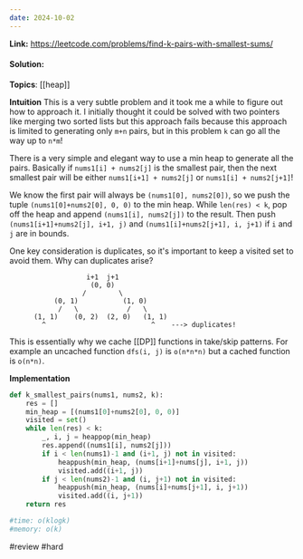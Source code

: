 ```yaml
---
date: 2024-10-02
---
```

**Link:** https://leetcode.com/problems/find-k-pairs-with-smallest-sums/
#### Solution:

**Topics**: [[heap]]

**Intuition**
This is a very subtle problem and it took me a while to figure out how to approach it. I initially thought it could be solved with two pointers like merging two sorted lists but this approach fails because this approach is limited to generating only `m+n` pairs, but in this problem `k` can go all the way up to `n*m`! 

There is a very simple and elegant way to use a min heap to generate all the pairs. Basically if `nums1[i] + nums2[j]` is the smallest pair, then the next smallest pair will be either `nums1[i+1] + nums2[j]` or `nums1[i] + nums2[j+1]`! 

We know the first pair will always be `(nums1[0], nums2[0])`, so we push the tuple `(nums1[0]+nums2[0], 0, 0)` to the min heap. While `len(res) < k`, pop off the heap and append `(nums1[i], nums2[j])` to the result. Then push `(nums1[i+1]+nums2[j], i+1, j)` and `(nums1[i]+nums2[j+1], i, j+1)` if `i` and `j` are in bounds. 

One key consideration is duplicates, so it's important to keep a visited set to avoid them. Why can duplicates arise? 

```
                   i+1  j+1
                    (0, 0) 
                  /        \
           (0, 1)           (1, 0)
            /   \            /   \
      (1, 1)    (0, 2)  (2, 0)   (1, 1)
        ^                          ^    ---> duplicates!
```

This is essentially why we cache [[DP]] functions in take/skip patterns. For example an uncached function `dfs(i, j)` is `o(n*n*n)`  but a cached function is `o(n*n)`.

**Implementation**
```python
def k_smallest_pairs(nums1, nums2, k):
	res = []
	min_heap = [(nums1[0]+nums2[0], 0, 0)]
	visited = set()
	while len(res) < k:
		_, i, j = heappop(min_heap)
		res.append((nums1[i], nums2[j]))
		if i < len(nums1)-1 and (i+1, j) not in visited:
			heappush(min_heap, (nums[i+1]+nums[j], i+1, j))
			visited.add((i+1, j))
		if j < len(nums2)-1 and (i, j+1) not in visited:
			heappush(min_heap, (nums[i]+nums[j+1], i, j+1))
			visited.add((i, j+1))
	return res

#time: o(klogk)
#memory: o(k) 
```

#review 
#hard 


